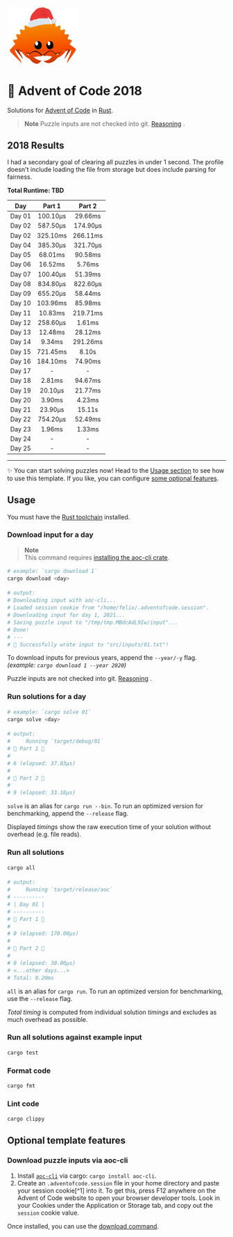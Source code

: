 <img src="./.assets/christmas_ferris.png" width="164">

# 🎄 Advent of Code 2018

Solutions for [Advent of Code](https://adventofcode.com/) in [Rust](https://www.rust-lang.org/).

> **Note**
> Puzzle inputs are not checked into
> git. [Reasoning](https://old.reddit.com/r/adventofcode/comments/k99rod/sharing_input_data_were_we_requested_not_to/gf2ukkf/?context=3)
> .

<!--- advent_readme_stars table --->

## 2018 Results

I had a secondary goal of clearing all puzzles in under 1 second. The profile doesn't include loading the file from 
storage but does include parsing for fairness.

**Total Runtime: TBD**

|  Day   |  Part 1  |   Part 2    |
|:------:|:--------:|:-----------:|
| Day 01 | 100.10µs |   29.66ms   |
| Day 02 | 587.50µs |  174.90µs   |
| Day 02 | 325.10ms |  266.11ms   |
| Day 04 | 385.30µs |  321.70µs   |
| Day 05 | 68.01ms  |   90.58ms   |
| Day 06 | 16.52ms  |   5.76ms    |
| Day 07 | 100.40µs |   51.39ms   |
| Day 08 | 834.80µs |  822.60µs   |
| Day 09 | 655.20µs |   58.44ms   |
| Day 10 | 103.96ms |   85.98ms   |
| Day 11 | 10.83ms  |  219.71ms   |
| Day 12 | 258.60µs |   1.61ms    |
| Day 13 | 12.48ms  |   28.12ms   |
| Day 14 |  9.34ms  |  291.26ms   |
| Day 15 | 721.45ms |    8.10s    |
| Day 16 | 184.10ms |   74.90ms   |
| Day 17 |    -     |      -      |
| Day 18 |  2.81ms  |   94.67ms   |
| Day 19 | 20.10µs  |   21.77ms   |
| Day 20 |  3.90ms  |   4.23ms    |
| Day 21 | 23.90µs  |   15.11s    |
| Day 22 | 754.20µs |   52.49ms   |
| Day 23 |  1.96ms  |   1.33ms    |
| Day 24 |    -     |      -      |
| Day 25 |    -     |      -      |

---

✨ You can start solving puzzles now! Head to the [Usage section](#usage) to see how to use this template. If you like,
you can configure [some optional features](#optional-template-features).

## Usage

You must have the [Rust toolchain](https://www.rust-lang.org/tools/install) installed.

### Download input for a day

> **Note**  
> This command requires [installing the aoc-cli crate](#download-puzzle-inputs-via-aoc-cli).

```sh
# example: `cargo download 1`
cargo download <day>

# output:
# Downloading input with aoc-cli...
# Loaded session cookie from "/home/felix/.adventofcode.session".
# Downloading input for day 1, 2021...
# Saving puzzle input to "/tmp/tmp.MBdcAdL9Iw/input"...
# Done!
# ---
# 🎄 Successfully wrote input to "src/inputs/01.txt"!
```

To download inputs for previous years, append the `--year/-y` flag. _(example: `cargo download 1 --year 2020`)_

Puzzle inputs are not checked into
git. [Reasoning](https://old.reddit.com/r/adventofcode/comments/k99rod/sharing_input_data_were_we_requested_not_to/gf2ukkf/?context=3)
.

### Run solutions for a day

```sh
# example: `cargo solve 01`
cargo solve <day>

# output:
#     Running `target/debug/01`
# 🎄 Part 1 🎄
#
# 6 (elapsed: 37.03µs)
#
# 🎄 Part 2 🎄
#
# 9 (elapsed: 33.18µs)
```

`solve` is an alias for `cargo run --bin`. To run an optimized version for benchmarking, append the `--release` flag.

Displayed _timings_ show the raw execution time of your solution without overhead (e.g. file reads).

### Run all solutions

```sh
cargo all

# output:
#     Running `target/release/aoc`
# ----------
# | Day 01 |
# ----------
# 🎄 Part 1 🎄
#
# 0 (elapsed: 170.00µs)
#
# 🎄 Part 2 🎄
#
# 0 (elapsed: 30.00µs)
# <...other days...>
# Total: 0.20ms
```

`all` is an alias for `cargo run`. To run an optimized version for benchmarking, use the `--release` flag.

_Total timing_ is computed from individual solution _timings_ and excludes as much overhead as possible.

### Run all solutions against example input

```sh
cargo test
```

### Format code

```sh
cargo fmt
```

### Lint code

```sh
cargo clippy
```

## Optional template features

### Download puzzle inputs via aoc-cli

1. Install [`aoc-cli`](https://github.com/scarvalhojr/aoc-cli/) via cargo: `cargo install aoc-cli`.
2. Create an `.adventofcode.session` file in your home directory and paste your session cookie[^1] into it. To get this,
   press F12 anywhere on the Advent of Code website to open your browser developer tools. Look in your Cookies under the
   Application or Storage tab, and copy out the `session` cookie value.

Once installed, you can use the [download command](#download-input-for-a-day).
